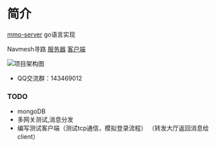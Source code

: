 简介
====
 [mmo-server](https://github.com/jzyong/mmo-server) go语言实现

Navmesh寻路 [服务器](https://github.com/jzyong/game-server/tree/master/game-ai) [客户端](https://github.com/jzyong/NavMeshDemo)

![项目架构图](https://raw.githubusercontent.com/jzyong/mmo-server/master/mmo-res/img/mmo%E6%9C%8D%E5%8A%A1%E5%99%A8.png) 

* QQ交流群：143469012


### TODO
* mongoDB
* 多网关测试,消息分发
* 编写测试客户端（测试tcp通信，模拟登录流程） （转发大厅返回消息给client）





